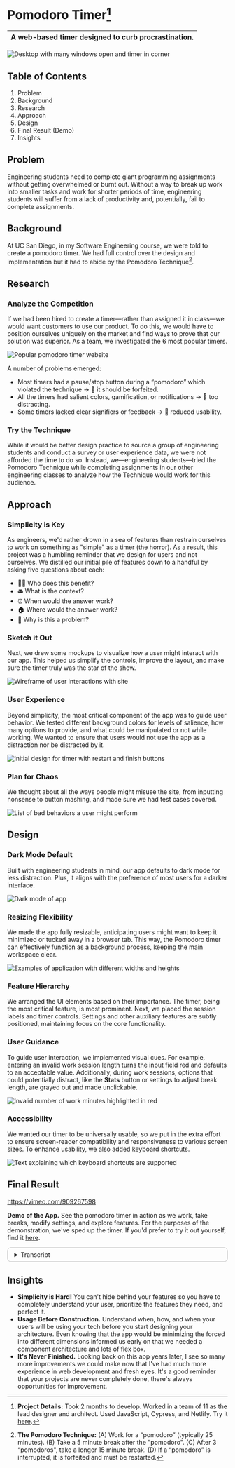 # Pomodoro Timer[^1]
| A web-based timer designed to curb procrastination. |
| -------- |

![Desktop with many windows open and timer in corner](public/pomodoro/pomodoro-preview.png)


## Table of Contents
1. Problem
2. Background
3. Research
4. Approach
5. Design
6. Final Result (Demo)
7. Insights

## Problem
Engineering students need to complete giant programming assignments without getting overwhelmed or burnt out. Without a way to break up work into smaller tasks and work for shorter periods of time, engineering students will suffer from a lack of productivity and, potentially, fail to complete assignments.

## Background
At UC San Diego, in my Software Engineering course, we were told to create a pomodoro timer. We had full control over the design and implementation but it had to abide by the Pomodoro Technique[^2]. 

## Research
### Analyze the Competition
If we had been hired to create a timer—rather than assigned it in class—we would want customers to use our product. To do this, we would have to position ourselves uniquely on the market and find ways to prove that our solution was superior. As a team, we investigated the 6 most popular timers.

![Popular pomodoro timer website](/public/pomodoro/pomofocus.png)

A number of problems emerged:
- Most timers had a pause/stop button during a “pomodoro” which violated the technique → 🛑 it should be forfeited.
- All the timers had salient colors, gamification, or notifications → 🛑 too distracting.
- Some timers lacked clear signifiers or feedback → 🛑 reduced usability.

### Try the Technique
While it would be better design practice to source a group of engineering students and conduct a survey or user experience data, we were not afforded the time to do so. Instead, we—engineering students—tried the Pomodoro Technique while completing assignments in our other engineering classes to analyze how the Technique would work for this audience.

## Approach
### Simplicity is Key
As engineers, we'd rather drown in a sea of features than restrain ourselves to work on something as "simple" as a timer (the horror). As a result, this project was a humbling reminder that we design for users and not ourselves. We distilled our initial pile of features down to a handful by asking five questions about each:

- 👩🏻 Who does this benefit?
- 🚘 What is the context?
- ⏰ When would the answer work?
- 🏠 Where would the answer work?
- 🤔 Why is this a problem?

### Sketch it Out
Next, we drew some mockups to visualize how a user might interact with our app. This helped us simplify the controls, improve the layout, and make sure the timer truly was the star of the show.

![Wireframe of user interactions with site](/public/pomodoro/wireframe_1.png)

### User Experience
Beyond simplicity, the most critical component of the app was to guide user behavior. We tested different background colors for levels of salience, how many options to provide, and what could be manipulated or not while working. We wanted to ensure that users would not use the app as a distraction nor be distracted by it.

![Initial design for timer with restart and finish buttons](/public/pomodoro/roadmap_features.png)

### Plan for Chaos
We thought about all the ways people might misuse the site, from inputting nonsense to button mashing, and made sure we had test cases covered.

![List of bad behaviors a user might perform](/public/pomodoro/badbehavior.png)

## Design
### Dark Mode Default
Built with engineering students in mind, our app defaults to dark mode for less distraction. Plus, it aligns with the preference of most users for a darker interface.

![Dark mode of app](/public/pomodoro/darkmode.png)

### Resizing Flexibility
We made the app fully resizable, anticipating users might want to keep it minimized or tucked away in a browser tab. This way, the Pomodoro timer can effectively function as a background process, keeping the main workspace clear.

![Examples of application with different widths and heights](/public/pomodoro/resized.png)

### Feature Hierarchy
We arranged the UI elements based on their importance. The timer, being the most critical feature, is most prominent. Next, we placed the session labels and timer controls. Settings and other auxiliary features are subtly positioned, maintaining focus on the core functionality.

### User Guidance
To guide user interaction, we implemented visual cues. For example, entering an invalid work session length turns the input field red and defaults to an acceptable value. Additionally, during work sessions, options that could potentially distract, like the **Stats** button or settings to adjust break length, are grayed out and made unclickable.

![Invalid number of work minutes highlighted in red](/public/pomodoro/invalidinput.png)

### Accessibility
We wanted our timer to be universally usable, so we put in the extra effort to ensure screen-reader compatibility and responsiveness to various screen sizes. To enhance usability, we also added keyboard shortcuts.

![Text explaining which keyboard shortcuts are supported](/public/pomodoro/keyshortcuts.png)

## Final Result
https://vimeo.com/909267598

**Demo of the App.** See the pomodoro timer in action as we work, take breaks, modify settings, and explore features. For the purposes of the demonstration, we've sped up the timer. If you'd prefer to try it out yourself, find it [here](https://cse110team33.netlify.app/).

<details style="border: 1px solid #bbb; border-radius:8px; padding:7px 15px;"> 
<summary> Transcript</summary>
When we first open the app, we see a dark screen with 6 features. From left to right, we have a button for settings, a label indicating a work session, a timer with 25 minutes, a button to start the timer, a button for information, and a button for statistics.

When we click **Start**, the timer immediately starts to tick down from 25 minutes. The button that previously said **Start** has now changed to **Restart**. Note that we did speed up this timer for the demo.

At 23 minutes or so, we click **Restart** to stop the timer and set it back to 25 minutes. This is considered an interruption and we have forfeited this pomodoro.

We then open up settings, navigate to the time section and adjust the length of a work session from 25 to 2. The timer now shows 2 minutes.

We click **Start** and the timer begins to tick down from 2 minutes. While the timer is running, we click the settings button to open the sidebar and see that all options, except volume, are greyed out and cannot be clicked. No distractions are allowed.

When the timer runs out, the label for work turns to short break and we have five minutes on the timer. There are 4 squares below this label that previously were greyed out. One of these squares is now a bright green indicating one successful pomo--or work session.

We open settings again, this time to adjust the length of a short break to 1 minute. Note that settings does not allow you to input less than 1 minute or more than 60 minutes because it would go against the pomodoro technique.

We click Start and let the short break timer run down. Once complete, we click statistics to open up a display of four blocks. From left to right, the first block represents work sessions, then short breaks, then long breaks, and, finally, interruptions. Here, we see 1 square block indicating a work session, 1 square block for a short break, and 1 red square for an interruption.

We open up setting again and navigate to the display section. Here, we click the toggle button to turn off dark mode. Now, the screen is white and the timer numbers are black. We start the timer to complete our second pomo--or work session.

When the timer runs out, we have successfully finished that pomo and we should go into our second short break. We now have 2 green squares on the screen representing our work sessions.

We open settings again and navigate to the display section. This time we click the toggle for calm mode, turning it on. Instead of showing minutes and seconds on the timer, the calm mode shows only minutes. This is supposed to reduce further distractions by displaying fewer changes.

With '2m' representing 2 minutes on the timer, we click **Start** and and complete our second break. The video ends after this.
</details>

## Insights
- **Simplicity is Hard!** You can't hide behind your features so you have to completely understand your user, prioritize the features they need, and perfect it.
- **Usage Before Construction.** Understand when, how, and when your users will be using your tech before you start designing your architecture. Even knowing that the app would be minimizing the forced into different dimensions informed us early on that we needed a component architecture and lots of flex box.
- **It's Never Finished.** Looking back on this app years later, I see so many more improvements we could make now that I've had much more experience in web development and fresh eyes. It's a good reminder that your projects are never completely done, there's always opportunities for improvement.

[^1]: **Project Details:** Took 2 months to develop. Worked in a team of 11 as the lead designer and architect. Used JavaScript, Cypress, and Netlify. Try it [here](https://cse110team33.netlify.app/).
[^2]: **The Pomodoro Technique:** (A) Work for a “pomodoro” (typically 25 minutes). (B) Take a 5 minute break after the "pomodoro". (C) After 3 “pomodoros", take a longer 15 minute break. (D) If a “pomodoro” is interrupted, it is forfeited and must be restarted.